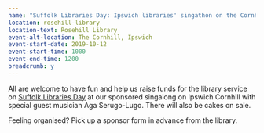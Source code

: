 ```yaml
---
name: "Suffolk Libraries Day: Ipswich libraries' singathon on the Cornhill"
location: rosehill-library
location-text: Rosehill Library
event-alt-location: The Cornhill, Ipswich
event-start-date: 2019-10-12
event-start-time: 1000
event-end-time: 1200
breadcrumb: y
---
```


All are welcome to have fun and help us raise funds for the library service on [Suffolk Libraries Day](/suffolk-libraries-day/) at our sponsored singalong on Ipswich Cornhill with special guest musician Aga Serugo-Lugo. There will also be cakes on sale.

Feeling organised? Pick up a sponsor form in advance from the library.
